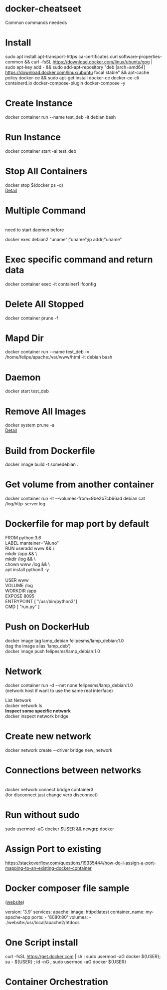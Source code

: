 # docker-cheatseet
Common commands neededs

# Install

sudo apt install apt-transport-https ca-certificates curl software-properties-common && curl -fsSL https://download.docker.com/linux/ubuntu/gpg | sudo apt-key add - && sudo add-apt-repository "deb [arch=amd64] https://download.docker.com/linux/ubuntu focal stable" && apt-cache policy docker-ce && sudo apt-get install docker-ce docker-ce-cli containerd.io docker-compose-plugin docker-compose -y


# Create Instance
  
  docker container run --name test_deb -it debian bash

# Run Instance

  docker container start -ai test_deb

# Stop All Containers

docker stop $(docker ps -q)
<br>
<a target='_blank' href='https://www.unixtutorial.org/docker-stop-all-containers/'>Detail</a>

# Multiple Command

<br>
  need to start daemon before
<br>

docker exec debian2 "uname";"uname";ip addr;"uname"

# Exec specific command and return data

docker container exec -it container1 ifconfig

# Delete All Stopped

docker container prune -f

# Mapd Dir

docker container run --name test_deb -v /home/felipe/apache:/var/www/html  -it debian bash

# Daemon

docker start test_deb

# Remove All Images

docker system prune -a
<br>
<a href='https://www.digitalocean.com/community/tutorials/how-to-remove-docker-images-containers-and-volumes#removing-volumes'>Detail</a>

# Build from Dockerfile

docker image build -t somedebian .

# Get volume from another container

docker container run -it --volumes-from=9be2b7cb66ad debian cat /log/http-server.log

# Dockerfile for map port by default

FROM python:3.6 <br>
LABEL manteiner="Aluno" <br>
RUN useradd www && \ <br>
    mkdir /app && \ <br>
    mkdir /log && \ <br>
    chown www /log && \ <br> 
    apt install python3 -y <br>
 <br>
USER www <br>
VOLUME /log <br>
WORKDIR /app <br>
EXPOSE 8095 <br>
ENTRYPOINT [ "/usr/bin/python3"] <br>
CMD [ "run.py" ] <br>


# Push on DockerHub

docker image tag lamp_debian felipesms/lamp_debian:1.0 <br>
(tag the image alias 'lamp_deb') <br>
docker image push felipesms/lamp_debian:1.0 


# Network

 docker container run -d --net none felipesms/lamp_debian:1.0
 <br>
 (network host if want to use the same real interface)
 <br>
 
 <strrong>List Network</strong>
 <br>
 docker network ls
 <br>
 <strong>Inspect some specific network</strong>
<br>
 docker inspect network bridge


# Create new network

docker network create --driver bridge new_network

# Connections between networks
  <br>
docker network connect bridge container3
<br>
(for disconnect just change verb disconnect)


# Run without sudo 

sudo usermod -aG docker $USER && newgrp docker

# Assign Port to existing

<a href='https://stackoverflow.com/questions/19335444/how-do-i-assign-a-port-mapping-to-an-existing-docker-container'>https://stackoverflow.com/questions/19335444/how-do-i-assign-a-port-mapping-to-an-existing-docker-container</a>


 
 
# Docker composer file sample

(<a href='https://www.theserverside.com/blog/Coffee-Talk-Java-News-Stories-and-Opinions/Simple-Apache-docker-compose-example-with-Dockers-httpd-image' target='_blank'>website</a>)

version: '3.9'
services:
  apache:
    image: httpd:latest
    container_name: my-apache-app
    ports:
    - '8080:80'
    volumes:
    - ./website:/usr/local/apache2/htdocs

# One Script install

curl -fsSL https://get.docker.com | sh ; sudo usermod -aG docker ${USER}; su - ${USER} ; id -nG ; sudo usermod -aG docker ${USER}


# Container Orchestration




    
